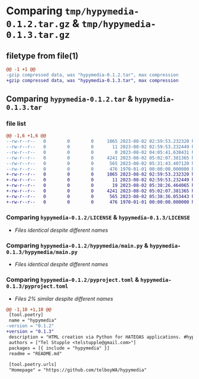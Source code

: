 # Comparing `tmp/hypymedia-0.1.2.tar.gz` & `tmp/hypymedia-0.1.3.tar.gz`

## filetype from file(1)

```diff
@@ -1 +1 @@
-gzip compressed data, was "hypymedia-0.1.2.tar", max compression
+gzip compressed data, was "hypymedia-0.1.3.tar", max compression
```

## Comparing `hypymedia-0.1.2.tar` & `hypymedia-0.1.3.tar`

### file list

```diff
@@ -1,6 +1,6 @@
--rw-r--r--   0        0        0     1065 2023-08-02 02:59:53.232320 hypymedia-0.1.2/LICENSE
--rw-r--r--   0        0        0       11 2023-08-02 02:59:53.232449 hypymedia-0.1.2/README.md
--rw-r--r--   0        0        0        0 2023-08-02 04:05:41.638431 hypymedia-0.1.2/hypymedia/__init__.py
--rw-r--r--   0        0        0     4241 2023-08-02 05:02:07.381365 hypymedia-0.1.2/hypymedia/main.py
--rw-r--r--   0        0        0      565 2023-08-02 05:31:43.407120 hypymedia-0.1.2/pyproject.toml
--rw-r--r--   0        0        0      476 1970-01-01 00:00:00.000000 hypymedia-0.1.2/PKG-INFO
+-rw-r--r--   0        0        0     1065 2023-08-02 02:59:53.232320 hypymedia-0.1.3/LICENSE
+-rw-r--r--   0        0        0       11 2023-08-02 02:59:53.232449 hypymedia-0.1.3/README.md
+-rw-r--r--   0        0        0       19 2023-08-02 05:38:26.464065 hypymedia-0.1.3/hypymedia/__init__.py
+-rw-r--r--   0        0        0     4241 2023-08-02 05:02:07.381365 hypymedia-0.1.3/hypymedia/main.py
+-rw-r--r--   0        0        0      565 2023-08-02 05:38:36.053443 hypymedia-0.1.3/pyproject.toml
+-rw-r--r--   0        0        0      476 1970-01-01 00:00:00.000000 hypymedia-0.1.3/PKG-INFO
```

### Comparing `hypymedia-0.1.2/LICENSE` & `hypymedia-0.1.3/LICENSE`

 * *Files identical despite different names*

### Comparing `hypymedia-0.1.2/hypymedia/main.py` & `hypymedia-0.1.3/hypymedia/main.py`

 * *Files identical despite different names*

### Comparing `hypymedia-0.1.2/pyproject.toml` & `hypymedia-0.1.3/pyproject.toml`

 * *Files 2% similar despite different names*

```diff
@@ -1,10 +1,10 @@
 [tool.poetry]
 name = "hypymedia"
-version = "0.1.2"
+version = "0.1.3"
 description = "HTML creation via Python for HATEOAS applications. #hypermediaFTW"
 authors = ["Tel Stupple <telstupple@gmail.com>"]
 packages = [{ include = "hypymedia" }]
 readme = "README.md"
 
 [tool.poetry.urls]
 "Homepage" = "https://github.com/telboyWA/hypymedia"
```

